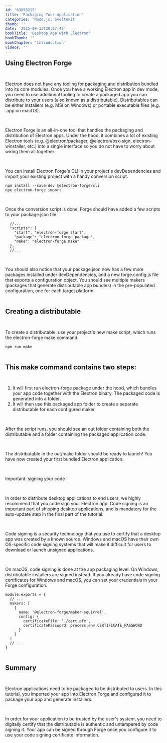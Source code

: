 ```yaml
---
id: '63898215'
title: 'Packaging Your Application'
categories: 'Node.js, Sveltekit'
thumb: ''
date: '2025-09-13T20:07:42'
bookTitle: 'Desktop App with Electron'
bookThumb: ''
bookChapter: 'Introduction'
videos: ''
---
```

<p><span style="font-size:21px;"><strong>Using Electron Forge</strong></span></p><p>&nbsp;</p><p>Electron does not have any tooling for packaging and distribution bundled into its core modules. Once you have a working Electron app in dev mode, you need to use additional tooling to create a packaged app you can distribute to your users (also known as a distributable). Distributables can be either installers (e.g. MSI on Windows) or portable executable files (e.g. .app on macOS).</p><p>&nbsp;</p><p>Electron Forge is an all-in-one tool that handles the packaging and distribution of Electron apps. Under the hood, it combines a lot of existing Electron tools (e.g. @electron/packager, @electron/osx-sign, electron-winstaller, etc.) into a single interface so you do not have to worry about wiring them all together.</p><p>&nbsp;</p><p>You can install Electron Forge's CLI in your project's devDependencies and import your existing project with a handy conversion script.</p><pre><code>npm install --save-dev @electron-forge/cli
npx electron-forge import</code></pre><p>&nbsp;</p><p>Once the conversion script is done, Forge should have added a few scripts to your package.json file.</p><pre><code class="js javascript js-code">  //...
  "scripts": {
    "start": "electron-forge start",
    "package": "electron-forge package",
    "make": "electron-forge make"
  },
  //...</code></pre><p>&nbsp;</p><p>You should also notice that your package.json now has a few more packages installed under devDependencies, and a new forge.config.js file that exports a configuration object. You should see multiple makers (packages that generate distributable app bundles) in the pre-populated configuration, one for each target platform.</p><p>&nbsp;</p><p><span style="font-size:21px;"><strong>Creating a distributable</strong></span></p><p>&nbsp;</p><p>To create a distributable, use your project's new make script, which runs the electron-forge make command.</p><pre><code>npm run make</code></pre><p>&nbsp;</p><p><span style="font-size:21px;"><strong>This make command contains two steps:</strong></span></p><p>&nbsp;</p><ol><li>It will first run electron-forge package under the hood, which bundles your app code together with the Electron binary. The packaged code is generated into a folder.</li><li>It will then use this packaged app folder to create a separate distributable for each configured maker.</li></ol><p>&nbsp;</p><p>After the script runs, you should see an out folder containing both the distributable and a folder containing the packaged application code.</p><p>&nbsp;</p><p>The distributable in the out/make folder should be ready to launch! You have now created your first bundled Electron application.</p><p>&nbsp;</p><p>Important: signing your code</p><p>&nbsp;</p><p>In order to distribute desktop applications to end users, we highly recommend that you code sign your Electron app. Code signing is an important part of shipping desktop applications, and is mandatory for the auto-update step in the final part of the tutorial.</p><p>&nbsp;</p><p>Code signing is a security technology that you use to certify that a desktop app was created by a known source. Windows and macOS have their own OS-specific code signing systems that will make it difficult for users to download or launch unsigned applications.</p><p>&nbsp;</p><p>On macOS, code signing is done at the app packaging level. On Windows, distributable installers are signed instead. If you already have code signing certificates for Windows and macOS, you can set your credentials in your Forge configuration.</p><pre><code class="js javascript js-code">module.exports = {
  // ...
  makers: [
    {
      name: '@electron-forge/maker-squirrel',
      config: {
        certificateFile: './cert.pfx',
        certificatePassword: process.env.CERTIFICATE_PASSWORD
      }
    }
  ]
  // ...
}</code></pre><p>&nbsp;</p><p><span style="font-size:21px;"><strong>Summary</strong></span></p><p>&nbsp;</p><p>Electron applications need to be packaged to be distributed to users. In this tutorial, you imported your app into Electron Forge and configured it to package your app and generate installers.</p><p>&nbsp;</p><p>In order for your application to be trusted by the user's system, you need to digitally certify that the distributable is authentic and untampered by code signing it. Your app can be signed through Forge once you configure it to use your code signing certificate information.</p>
